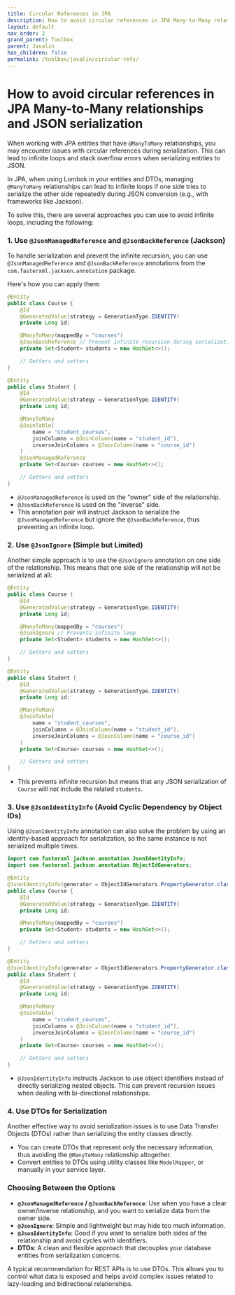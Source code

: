 ```yaml
---
title: Circular References in JPA
description: How to avoid circular references in JPA Many-to-Many relationships and JSON serialization
layout: default
nav_order: 2
grand_parent: Toolbox
parent: Javalin
has_children: false
permalink: /toolbox/javalin/circular-refs/
---
```


# How to avoid circular references in JPA Many-to-Many relationships and JSON serialization

When working with JPA entities that have `@ManyToMany` relationships, you may encounter issues with circular references during serialization. This can lead to infinite loops and stack overflow errors when serializing entities to JSON.

In JPA, when using Lombok in your entities and DTOs, managing `@ManyToMany` relationships can lead to infinite loops if one side tries to serialize the other side repeatedly during JSON conversion (e.g., with frameworks like Jackson).

To solve this, there are several approaches you can use to avoid infinite loops, including the following:

### 1. Use `@JsonManagedReference` and `@JsonBackReference` (Jackson)

To handle serialization and prevent the infinite recursion, you can use `@JsonManagedReference` and `@JsonBackReference` annotations from the `com.fasterxml.jackson.annotation` package.

Here's how you can apply them:

```java
@Entity
public class Course {
    @Id
    @GeneratedValue(strategy = GenerationType.IDENTITY)
    private Long id;

    @ManyToMany(mappedBy = "courses")
    @JsonBackReference // Prevent infinite recursion during serialization
    private Set<Student> students = new HashSet<>();

    // Getters and setters
}

@Entity
public class Student {
    @Id
    @GeneratedValue(strategy = GenerationType.IDENTITY)
    private Long id;

    @ManyToMany
    @JoinTable(
        name = "student_courses",
        joinColumns = @JoinColumn(name = "student_id"),
        inverseJoinColumns = @JoinColumn(name = "course_id")
    )
    @JsonManagedReference
    private Set<Course> courses = new HashSet<>();

    // Getters and setters
}
```

- `@JsonManagedReference` is used on the "owner" side of the relationship.
- `@JsonBackReference` is used on the "inverse" side.
- This annotation pair will instruct Jackson to serialize the `@JsonManagedReference` but ignore the `@JsonBackReference`, thus preventing an infinite loop.

### 2. Use `@JsonIgnore` (Simple but Limited)

Another simple approach is to use the `@JsonIgnore` annotation on one side of the relationship. This means that one side of the relationship will not be serialized at all:

```java
@Entity
public class Course {
    @Id
    @GeneratedValue(strategy = GenerationType.IDENTITY)
    private Long id;

    @ManyToMany(mappedBy = "courses")
    @JsonIgnore // Prevents infinite loop
    private Set<Student> students = new HashSet<>();

    // Getters and setters
}

@Entity
public class Student {
    @Id
    @GeneratedValue(strategy = GenerationType.IDENTITY)
    private Long id;

    @ManyToMany
    @JoinTable(
        name = "student_courses",
        joinColumns = @JoinColumn(name = "student_id"),
        inverseJoinColumns = @JoinColumn(name = "course_id")
    )
    private Set<Course> courses = new HashSet<>();

    // Getters and setters
}
```

- This prevents infinite recursion but means that any JSON serialization of `Course` will not include the related `students`.

### 3. Use `@JsonIdentityInfo` (Avoid Cyclic Dependency by Object IDs)

Using `@JsonIdentityInfo` annotation can also solve the problem by using an identity-based approach for serialization, so the same instance is not serialized multiple times.

```java
import com.fasterxml.jackson.annotation.JsonIdentityInfo;
import com.fasterxml.jackson.annotation.ObjectIdGenerators;

@Entity
@JsonIdentityInfo(generator = ObjectIdGenerators.PropertyGenerator.class, property = "id")
public class Course {
    @Id
    @GeneratedValue(strategy = GenerationType.IDENTITY)
    private Long id;

    @ManyToMany(mappedBy = "courses")
    private Set<Student> students = new HashSet<>();

    // Getters and setters
}

@Entity
@JsonIdentityInfo(generator = ObjectIdGenerators.PropertyGenerator.class, property = "id")
public class Student {
    @Id
    @GeneratedValue(strategy = GenerationType.IDENTITY)
    private Long id;

    @ManyToMany
    @JoinTable(
        name = "student_courses",
        joinColumns = @JoinColumn(name = "student_id"),
        inverseJoinColumns = @JoinColumn(name = "course_id")
    )
    private Set<Course> courses = new HashSet<>();

    // Getters and setters
}
```

- `@JsonIdentityInfo` instructs Jackson to use object identifiers instead of directly serializing nested objects. This can prevent recursion issues when dealing with bi-directional relationships.

### 4. Use DTOs for Serialization

Another effective way to avoid serialization issues is to use Data Transfer Objects (DTOs) rather than serializing the entity classes directly.

- You can create DTOs that represent only the necessary information, thus avoiding the `@ManyToMany` relationship altogether.
- Convert entities to DTOs using utility classes like `ModelMapper`, or manually in your service layer.

### Choosing Between the Options

- **`@JsonManagedReference` / `@JsonBackReference`**: Use when you have a clear owner/inverse relationship, and you want to serialize data from the owner side.
- **`@JsonIgnore`**: Simple and lightweight but may hide too much information.
- **`@JsonIdentityInfo`**: Good if you want to serialize both sides of the relationship and avoid cycles with identifiers.
- **DTOs**: A clean and flexible approach that decouples your database entities from serialization concerns.

A typical recommendation for REST APIs is to use DTOs. This allows you to control what data is exposed and helps avoid complex issues related to lazy-loading and bidirectional relationships.
